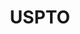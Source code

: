 ---
# This topic lives at
# https://digital.gov/topics/uspto

# Topic Title
title: "USPTO"

# description — keep it short and clear
# summary: ""

# Weight
weight: 1

# For more information on managing topics,
# see https://github.com/GSA/digitalgov.gov/wiki/topics
---